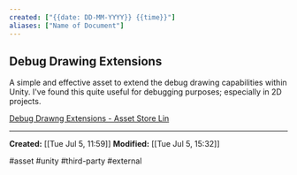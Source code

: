 ```yaml
---
created: ["{{date: DD-MM-YYYY}} {{time}}"]
aliases: ["Name of Document"]
---
```


## Debug Drawing Extensions
<p class="tab">A simple and effective asset to extend the debug drawing capabilities within Unity. I've found this quite useful for debugging purposes; especially in 2D projects.</p>

<p class="tab">
<a href="https://assetstore.unity.com/packages/tools/debug-drawing-extension-11396">Debug Drawng Extensions - Asset Store Lin</a>
</p>

---
<b>Created:</b> [[Tue Jul 5, 11:59]]
<b>Modified:</b> [[Tue Jul 5, 15:32]]

#asset #unity #third-party #external 
